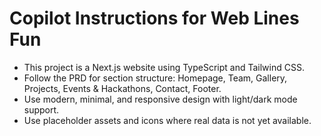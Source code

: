 <!-- Use this file to provide workspace-specific custom instructions to Copilot. For more details, visit https://code.visualstudio.com/docs/copilot/copilot-customization#_use-a-githubcopilotinstructionsmd-file -->

# Copilot Instructions for Web Lines Fun
- This project is a Next.js website using TypeScript and Tailwind CSS.
- Follow the PRD for section structure: Homepage, Team, Gallery, Projects, Events & Hackathons, Contact, Footer.
- Use modern, minimal, and responsive design with light/dark mode support.
- Use placeholder assets and icons where real data is not yet available.
